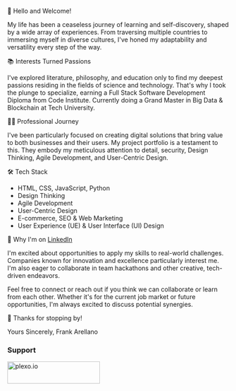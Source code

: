 👋 Hello and Welcome!

My life has been a ceaseless journey of learning and self-discovery, shaped by a wide array of experiences. From traversing multiple countries to immersing myself in diverse cultures, I've honed my adaptability and versatility every step of the way.

📚 Interests Turned Passions

I've explored literature, philosophy, and education only to find my deepest passions residing in the fields of science and technology. That's why I took the plunge to specialize, earning a Full Stack Software Development Diploma from Code Institute. Currently doing a Grand Master in Big Data & Blockchain at Tech University.

👨‍💻 Professional Journey

I've been particularly focused on creating digital solutions that bring value to both businesses and their users. My project portfolio is a testament to this. They embody my meticulous attention to detail, security, Design Thinking, Agile Development, and User-Centric Design.

🛠 Tech Stack

- HTML, CSS, JavaScript, Python
- Design Thinking
- Agile Development
- User-Centric Design
- E-commerce, SEO & Web Marketing
- User Experience (UE) & User Interface (UI) Design

🌱 Why I'm on [LinkedIn](https://www.linkedin.com/in/arellanofrank/)

I'm excited about opportunities to apply my skills to real-world challenges. Companies known for innovation and excellence particularly interest me. I'm also eager to collaborate in team hackathons and other creative, tech-driven endeavors.

Feel free to connect or reach out if you think we can collaborate or learn from each other. Whether it's for the current job market or future opportunities, I'm always excited to discuss potential synergies.

🙏 Thanks for stopping by!

Yours Sincerely, 
Frank Arellano

<h3 align="left">Support</h3>
<p><a href="https://www.buymeacoffee.com/plexo.io" rel="noopener noreferrer" target="_blank"> <img align="left" src="https://cdn.buymeacoffee.com/buttons/v2/default-yellow.png" height="50" width="210" alt="plexo.io" /></a></p>
